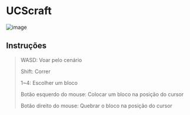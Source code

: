 # UCScraft

![image](https://user-images.githubusercontent.com/72534167/206879094-672040c7-e45b-4943-9955-44dcb8731bdf.png)

## Instruções

> WASD: Voar pelo cenário
>
> Shift: Correr
>
> 1~4: Escolher um bloco
>
> Botão esquerdo do mouse: Colocar um bloco na posição do cursor
>
> Botão direito do mouse: Quebrar o bloco na posição do cursor
